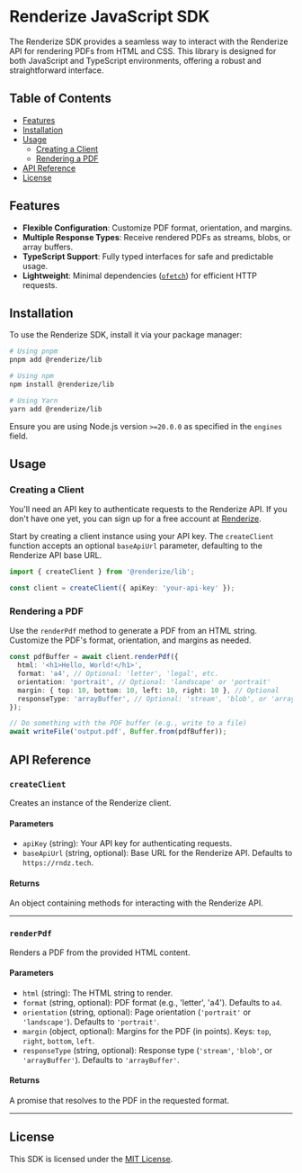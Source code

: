 # Renderize JavaScript SDK

The Renderize SDK provides a seamless way to interact with the Renderize API for rendering PDFs from HTML and CSS. This library is designed for both JavaScript and TypeScript environments, offering a robust and straightforward interface.

## Table of Contents

- [Features](#features)
- [Installation](#installation)
- [Usage](#usage)
  - [Creating a Client](#creating-a-client)
  - [Rendering a PDF](#rendering-a-pdf)
- [API Reference](#api-reference)
- [License](#license)

## Features

- **Flexible Configuration**: Customize PDF format, orientation, and margins.
- **Multiple Response Types**: Receive rendered PDFs as streams, blobs, or array buffers.
- **TypeScript Support**: Fully typed interfaces for safe and predictable usage.
- **Lightweight**: Minimal dependencies ([`ofetch`](https://github.com/unjs/ofetch)) for efficient HTTP requests.

## Installation

To use the Renderize SDK, install it via your package manager:

```bash
# Using pnpm
pnpm add @renderize/lib

# Using npm
npm install @renderize/lib

# Using Yarn
yarn add @renderize/lib
```

Ensure you are using Node.js version `>=20.0.0` as specified in the `engines` field.

## Usage

### Creating a Client

You'll need an API key to authenticate requests to the Renderize API. If you don't have one yet, you can sign up for a free account at [Renderize](https://app.renderize.tech/).

Start by creating a client instance using your API key. The `createClient` function accepts an optional `baseApiUrl` parameter, defaulting to the Renderize API base URL.

```typescript
import { createClient } from '@renderize/lib';

const client = createClient({ apiKey: 'your-api-key' });
```

### Rendering a PDF

Use the `renderPdf` method to generate a PDF from an HTML string. Customize the PDF's format, orientation, and margins as needed.

```typescript
const pdfBuffer = await client.renderPdf({
  html: '<h1>Hello, World!</h1>',
  format: 'a4', // Optional: 'letter', 'legal', etc.
  orientation: 'portrait', // Optional: 'landscape' or 'portrait'
  margin: { top: 10, bottom: 10, left: 10, right: 10 }, // Optional
  responseType: 'arrayBuffer', // Optional: 'stream', 'blob', or 'arrayBuffer'
});

// Do something with the PDF buffer (e.g., write to a file)
await writeFile('output.pdf', Buffer.from(pdfBuffer));
```

## API Reference

### `createClient`

Creates an instance of the Renderize client.

#### Parameters

- `apiKey` (string): Your API key for authenticating requests.
- `baseApiUrl` (string, optional): Base URL for the Renderize API. Defaults to `https://rndz.tech`.

#### Returns

An object containing methods for interacting with the Renderize API.

---

### `renderPdf`

Renders a PDF from the provided HTML content.

#### Parameters

- `html` (string): The HTML string to render.
- `format` (string, optional): PDF format (e.g., 'letter', 'a4'). Defaults to `a4`.
- `orientation` (string, optional): Page orientation (`'portrait'` or `'landscape'`). Defaults to `'portrait'`.
- `margin` (object, optional): Margins for the PDF (in points). Keys: `top`, `right`, `bottom`, `left`.
- `responseType` (string, optional): Response type (`'stream'`, `'blob'`, or `'arrayBuffer'`). Defaults to `'arrayBuffer'`.

#### Returns

A promise that resolves to the PDF in the requested format.

---

## License

This SDK is licensed under the [MIT License](./LICENSE).
